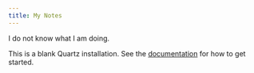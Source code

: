 ```yaml
---
title: My Notes
---
```


I do not know what I am doing.

This is a blank Quartz installation.
See the [documentation](https://quartz.jzhao.xyz) for how to get started.
